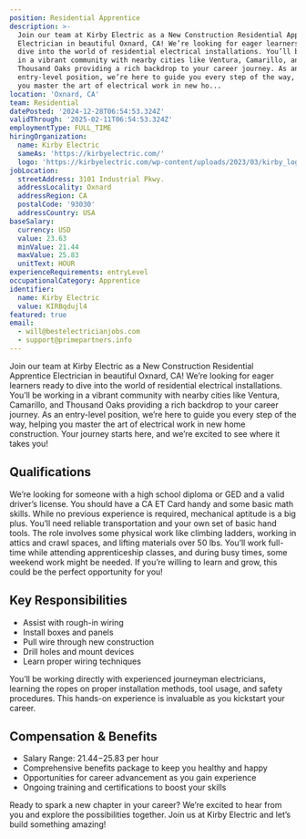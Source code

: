 ```yaml
---
position: Residential Apprentice
description: >-
  Join our team at Kirby Electric as a New Construction Residential Apprentice
  Electrician in beautiful Oxnard, CA! We’re looking for eager learners ready to
  dive into the world of residential electrical installations. You’ll be working
  in a vibrant community with nearby cities like Ventura, Camarillo, and
  Thousand Oaks providing a rich backdrop to your career journey. As an
  entry-level position, we’re here to guide you every step of the way, helping
  you master the art of electrical work in new ho...
location: 'Oxnard, CA'
team: Residential
datePosted: '2024-12-28T06:54:53.324Z'
validThrough: '2025-02-11T06:54:53.324Z'
employmentType: FULL_TIME
hiringOrganization:
  name: Kirby Electric
  sameAs: 'https://kirbyelectric.com/'
  logo: 'https://kirbyelectric.com/wp-content/uploads/2023/03/kirby_logo.png'
jobLocation:
  streetAddress: 3101 Industrial Pkwy.
  addressLocality: Oxnard
  addressRegion: CA
  postalCode: '93030'
  addressCountry: USA
baseSalary:
  currency: USD
  value: 23.63
  minValue: 21.44
  maxValue: 25.83
  unitText: HOUR
experienceRequirements: entryLevel
occupationalCategory: Apprentice
identifier:
  name: Kirby Electric
  value: KIRBqdujl4
featured: true
email:
  - will@bestelectricianjobs.com
  - support@primepartners.info
---
```




Join our team at Kirby Electric as a New Construction Residential Apprentice Electrician in beautiful Oxnard, CA! We’re looking for eager learners ready to dive into the world of residential electrical installations. You’ll be working in a vibrant community with nearby cities like Ventura, Camarillo, and Thousand Oaks providing a rich backdrop to your career journey. As an entry-level position, we’re here to guide you every step of the way, helping you master the art of electrical work in new home construction. Your journey starts here, and we’re excited to see where it takes you!

## Qualifications

We’re looking for someone with a high school diploma or GED and a valid driver’s license. You should have a CA ET Card handy and some basic math skills. While no previous experience is required, mechanical aptitude is a big plus. You’ll need reliable transportation and your own set of basic hand tools. The role involves some physical work like climbing ladders, working in attics and crawl spaces, and lifting materials over 50 lbs. You’ll work full-time while attending apprenticeship classes, and during busy times, some weekend work might be needed. If you’re willing to learn and grow, this could be the perfect opportunity for you!

## Key Responsibilities

- Assist with rough-in wiring
- Install boxes and panels
- Pull wire through new construction
- Drill holes and mount devices
- Learn proper wiring techniques

You’ll be working directly with experienced journeyman electricians, learning the ropes on proper installation methods, tool usage, and safety procedures. This hands-on experience is invaluable as you kickstart your career.

## Compensation & Benefits

- Salary Range: $21.44-$25.83 per hour
- Comprehensive benefits package to keep you healthy and happy
- Opportunities for career advancement as you gain experience
- Ongoing training and certifications to boost your skills

Ready to spark a new chapter in your career? We’re excited to hear from you and explore the possibilities together. Join us at Kirby Electric and let’s build something amazing!
